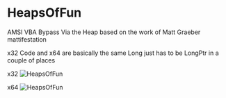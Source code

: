 # HeapsOfFun
AMSI VBA Bypass Via the Heap based on the work of Matt Graeber mattifestation

x32 Code and x64 are basically the same Long just has to be LongPtr in a couple of places

x32
![HeapsOfFun](https://github.com/rmdavy/HeapsOfFun/blob/master/heapoffun.jpg)


x64
![HeapsOfFun](https://github.com/rmdavy/HeapsOfFun/blob/master/amsi_heapwalk_x64.jpg)
